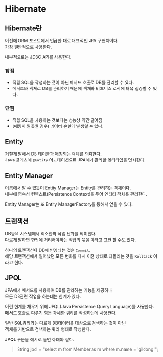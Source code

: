 # Hibernate

## Hibernate란

이전에 ORM 포스트에서 언급한 대로 대표적인 JPA 구현체이다.  
가장 일반적으로 사용한다.

내부적으로는 JDBC API를 사용한다.

### 장점

- 직접 SQL을 작성하는 것이 아닌 메서드 호출로 DB를 관리할 수 있다.
- 메서드와 객체로 DB를 관리하기 때문에 객체와 비즈니스 로직에 더욱 집중할 수 있다.

### 단점

- 직접 SQL을 사용하는 것보다는 성능상 약간 떨어짐
- (매핑이 잘못될 경우) 데이터 손실이 발생할 수 있다.

## Entity

거칠게 말해서 DB 테이블과 매칭되는 객체를 의미한다.  
Java 클래스에 `@Entity` 어노테이션으로 JPA에서 관리할 엔티티임을 명시한다.

## Entity Manager

이름에서 알 수 있듯이 Entity Manager는 Entity를 관리하는 객체이다.  
내부에 영속성 컨텍스트(Persistence Context)를 두어 엔티티 객체를 관리한다.

Entity Manager는 또 Entity ManagerFactory를 통해서 얻을 수 있다.

## 트랜잭션

DB등의 시스템에서 최소한의 작업 단위를 의미한다.  
다르게 말하면 한번에 처리해야하는 작업의 묶음 이라고 표현 할 수도 있다.

하나의 트랜잭션이 DB에 반영되는 것을 `Commit`.  
해당 트랜잭션에서 일어났던 모든 변화를 다시 이전 상태로 되돌리는 것을 `Rollback` 이라고 한다.

## JPQL

JPA에서 메서드를 사용하여 DB를 관리하는 기능을 제공하나  
모든 DB관련 작업을 하는데는 한계가 있다.

이런 한계를 채우기 위해 JPQL(Java Persistence Query Language)를 사용한다.  
메서드 호출로 다루기 힘든 자세한 쿼리를 작성하는데 사용한다.

일반 SQL쿼리와는 다르게 DB데이터를 대상으로 검색하는 것이 아닌  
객체를 기반으로 검색하는 쿼리 형태로 작성한다.

JPQL 구문을 예시로 들면 아래와 같다.

> String jpql = "select m from Member as m where m.name = 'gildong'";
